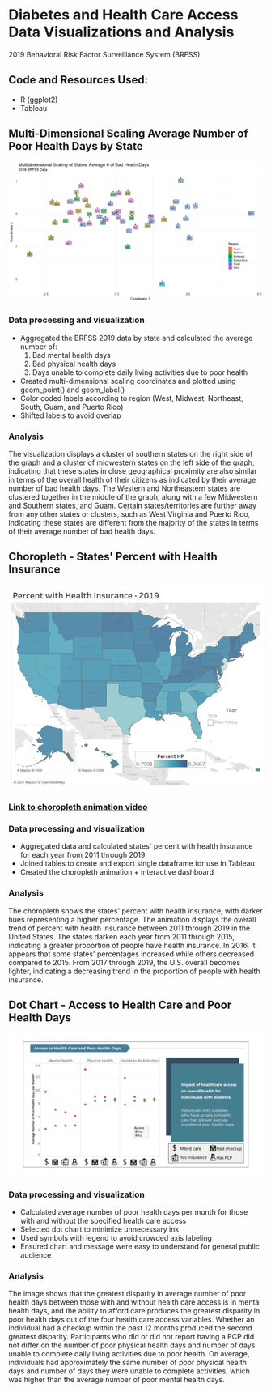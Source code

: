 # Diabetes and Health Care Access Data Visualizations and Analysis
2019 Behavioral Risk Factor Surveillance System (BRFSS)

## Code and Resources Used:
* R (ggplot2)
* Tableau

## Multi-Dimensional Scaling Average Number of Poor Health Days by State
![Multi-Dimensional Scaling](https://github.com/chelseako/brfss_2019/blob/main/MDS_State_Avg_Bad_Health_Days.png)
### Data processing and visualization
* Aggregated the BRFSS 2019 data by state and calculated the average number of:
    1. Bad mental health days
    2. Bad physical health days
    3. Days unable to complete daily living activities due to poor health
* Created multi-dimensional scaling coordinates and plotted using geom_point() and geom_label()
* Color coded labels according to region (West, Midwest, Northeast, South, Guam, and Puerto Rico)
* Shifted labels to avoid overlap

### Analysis
The visualization displays a cluster of southern states on the right side of the graph and a cluster of midwestern states on the left side of the graph, indicating that these states in close geographical proximity are also similar in terms of the overall health of their citizens as indicated by their average number of bad health days.  The Western and Northeastern states are clustered together in the middle of the graph, along with a few Midwestern and Southern states, and Guam. Certain states/territories are further away from any other states or clusters, such as West Virginia and Puerto Rico, indicating these states are different from the majority of the states in terms of their average number of bad health days.

## Choropleth - States' Percent with Health Insurance

![Percent with health insurance](https://github.com/chelseako/brfss_2019/blob/main/statePercentHealthInsurance2019.png)

### [Link to choropleth animation video](https://youtu.be/acC3c1pTr3k)
### Data processing and visualization
* Aggregated data and calculated states' percent with health insurance for each year from 2011 through 2019
* Joined tables to create and export single dataframe for use in Tableau
* Created the choropleth animation + interactive dashboard

### Analysis
The choropleth shows the states' percent with health insurance, with darker hues representing a higher percentage.  The animation displays the overall trend of percent with health insurance between 2011 through 2019 in the United States.  The states darken each year from 2011 through 2015, indicating a greater proportion of people have health insurance. In 2016, it appears that some states' percentages increased while others decreased compared to 2015. From 2017 through 2019, the U.S. overall becomes lighter, indicating a decreasing trend in the proportion of people with health insurance. 

## Dot Chart - Access to Health Care and Poor Health Days
![Access to health care inforgraphic](https://github.com/chelseako/brfss_2019/blob/main/healthCareAccess_infographic.png)
### Data processing and visualization
* Calculated average number of poor health days per month for those with and without the specified health care access
* Selected dot chart to minimize unnecessary ink
* Used symbols with legend to avoid crowded axis labeling
* Ensured chart and message were easy to understand for general public audience

### Analysis
The image shows that the greatest disparity in average number of poor health days between those with and without health care access is in mental health days, and the ability to afford care produces the greatest disparity in poor health days out of the four health care access variables.  Whether an individual had a checkup within the past 12 months produced the second greatest disparity.  Participants who did or did not report having a PCP did not differ on the number of poor physical health days and number of days unable to complete daily living activities due to poor health.  On average, individuals had approximately the same number of poor physical health days and number of days they were unable to complete activities, which was higher than the average number of poor mental health days.
